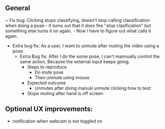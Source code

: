 ## General
~ Fix bug: Clicking stops classifying, doesn't stop calling classification when doing a pose
	- It turns out that it does fire "stop clasification" but something else turns it on again.
    	- Now I have to figure out what calls it again.

- Extra bug fix: As a user, I want to unmute after muting the video using a pose
  - Extra Bug fix: After I do the some pose, I can't mannually control the same action, Because the external input keeps going.
	- Steps to reproduce
		- Do mute pose
		- Then unmute using mouse
	- Expected outcome
		- Unmutes after doing manual unmute clicking
	how to test:
	- Stops muting after hand is off screen

## Optional UX improvements:
- notification when webcam is not toggled on